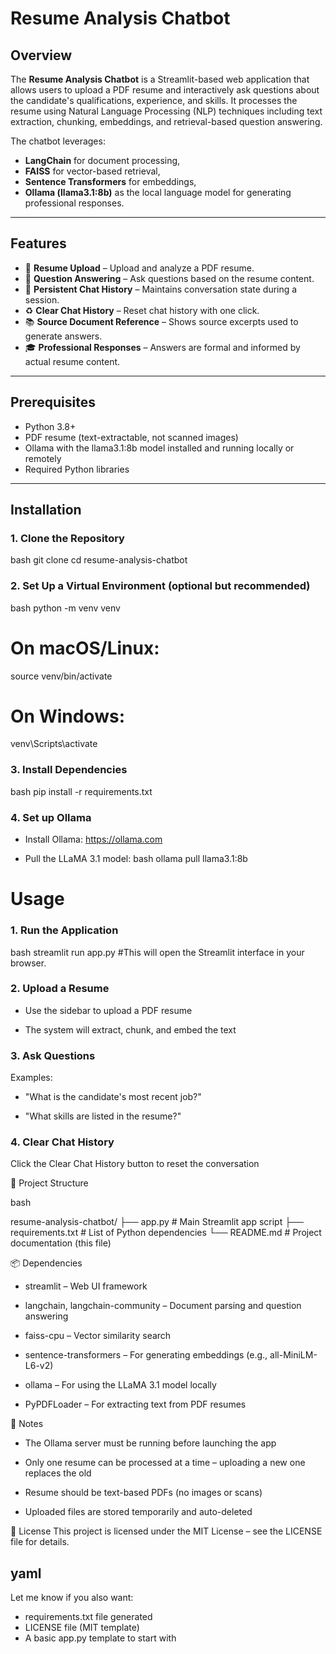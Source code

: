 # Resume Analysis Chatbot

## Overview

The **Resume Analysis Chatbot** is a Streamlit-based web application that allows users to upload a PDF resume and interactively ask questions about the candidate's qualifications, experience, and skills. It processes the resume using Natural Language Processing (NLP) techniques including text extraction, chunking, embeddings, and retrieval-based question answering.

The chatbot leverages:
- **LangChain** for document processing,
- **FAISS** for vector-based retrieval,
- **Sentence Transformers** for embeddings,
- **Ollama (llama3.1:8b)** as the local language model for generating professional responses.

---

## Features

- 📄 **Resume Upload** – Upload and analyze a PDF resume.
- 💬 **Question Answering** – Ask questions based on the resume content.
- 🧠 **Persistent Chat History** – Maintains conversation state during a session.
- ♻️ **Clear Chat History** – Reset chat history with one click.
- 📚 **Source Document Reference** – Shows source excerpts used to generate answers.
- 🎓 **Professional Responses** – Answers are formal and informed by actual resume content.

---

## Prerequisites

- Python 3.8+
- PDF resume (text-extractable, not scanned images)
- Ollama with the llama3.1:8b model installed and running locally or remotely
- Required Python libraries

---

## Installation

### 1. Clone the Repository

bash
git clone <repository-url>
cd resume-analysis-chatbot

### 2. Set Up a Virtual Environment (optional but recommended)
bash
python -m venv venv
# On macOS/Linux:
source venv/bin/activate
# On Windows:
venv\Scripts\activate

### 3. Install Dependencies

bash
pip install -r requirements.txt

### 4. Set up Ollama
- Install Ollama: https://ollama.com

- Pull the LLaMA 3.1 model:
bash
ollama pull llama3.1:8b

# Usage
### 1. Run the Application
bash
streamlit run app.py
#This will open the Streamlit interface in your browser.

### 2. Upload a Resume
- Use the sidebar to upload a PDF resume

- The system will extract, chunk, and embed the text

### 3. Ask Questions
Examples:

- "What is the candidate's most recent job?"

- "What skills are listed in the resume?"

### 4. Clear Chat History
Click the Clear Chat History button to reset the conversation

📁 Project Structure

bash

resume-analysis-chatbot/
├── app.py              # Main Streamlit app script
├── requirements.txt    # List of Python dependencies
└── README.md           # Project documentation (this file)


📦 Dependencies
- streamlit – Web UI framework

- langchain, langchain-community – Document parsing and question answering

- faiss-cpu – Vector similarity search

- sentence-transformers – For generating embeddings (e.g., all-MiniLM-L6-v2)

- ollama – For using the LLaMA 3.1 model locally

- PyPDFLoader – For extracting text from PDF resumes

📝 Notes
- The Ollama server must be running before launching the app

- Only one resume can be processed at a time – uploading a new one replaces the old

- Resume should be text-based PDFs (no images or scans)

- Uploaded files are stored temporarily and auto-deleted


📜 License
This project is licensed under the MIT License – see the LICENSE file for details.

yaml
---

Let me know if you also want:

- requirements.txt file generated  
- LICENSE file (MIT template)  
- A basic app.py template to start with
